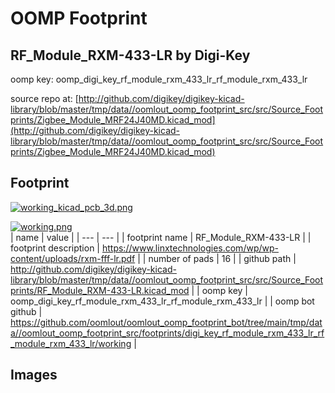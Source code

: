 # OOMP Footprint  
## RF_Module_RXM-433-LR  by Digi-Key  
  
oomp key: oomp_digi_key_rf_module_rxm_433_lr_rf_module_rxm_433_lr  
  
source repo at: [http://github.com/digikey/digikey-kicad-library/blob/master/tmp/data//oomlout_oomp_footprint_src/src/Source_Footprints/Zigbee_Module_MRF24J40MD.kicad_mod](http://github.com/digikey/digikey-kicad-library/blob/master/tmp/data//oomlout_oomp_footprint_src/src/Source_Footprints/Zigbee_Module_MRF24J40MD.kicad_mod)  
## Footprint  
  
[![working_kicad_pcb_3d.png](working_kicad_pcb_3d_600.png)](working_kicad_pcb_3d.png)  
  
[![working.png](working_600.png)](working.png)  
| name | value | 
| --- | --- | 
| footprint name | RF_Module_RXM-433-LR | 
| footprint description | https://www.linxtechnologies.com/wp/wp-content/uploads/rxm-fff-lr.pdf | 
| number of pads | 16 | 
| github path | http://github.com/digikey/digikey-kicad-library/blob/master/tmp/data//oomlout_oomp_footprint_src/src/Source_Footprints/RF_Module_RXM-433-LR.kicad_mod | 
| oomp key | oomp_digi_key_rf_module_rxm_433_lr_rf_module_rxm_433_lr | 
| oomp bot github | https://github.com/oomlout/oomlout_oomp_footprint_bot/tree/main/tmp/data//oomlout_oomp_footprint_src/footprints/digi_key_rf_module_rxm_433_lr_rf_module_rxm_433_lr/working | 
## Images  
